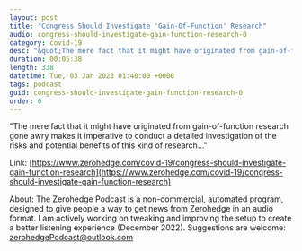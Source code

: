 ```yaml
---
layout: post
title: "Congress Should Investigate 'Gain-Of-Function' Research"
audio: congress-should-investigate-gain-function-research-0
category: covid-19
desc: "&quot;The mere fact that it might have originated from gain-of-function research gone awry makes it imperative to conduct a detailed investigation of the risks and potential benefits of this kind of research...&quot;"
duration: 00:05:38
length: 338
datetime: Tue, 03 Jan 2023 01:40:00 +0000
tags: podcast
guid: congress-should-investigate-gain-function-research-0
order: 0
---
```

&quot;The mere fact that it might have originated from gain-of-function research gone awry makes it imperative to conduct a detailed investigation of the risks and potential benefits of this kind of research...&quot;

Link: [https://www.zerohedge.com/covid-19/congress-should-investigate-gain-function-research](https://www.zerohedge.com/covid-19/congress-should-investigate-gain-function-research)

About: The Zerohedge Podcast is a non-commercial, automated program, designed to give people a way to get news from Zerohedge in an audio format.  I am actively working on tweaking and improving the setup to create a better listening experience (December 2022).  Suggestions are welcome: [zerohedgePodcast@outlook.com](mailto:zerohedgePodcast@outlook.com)
